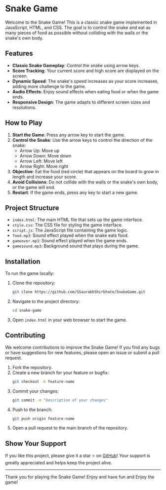 # Snake Game

Welcome to the Snake Game! This is a classic snake game implemented in JavaScript, HTML, and CSS. The goal is to control the snake and eat as many pieces of food as possible without colliding with the walls or the snake's own body.

## Features

- **Classic Snake Gameplay**: Control the snake using arrow keys.
- **Score Tracking**: Your current score and high score are displayed on the screen.
- **Dynamic Speed**: The snake's speed increases as your score increases, adding more challenge to the game.
- **Audio Effects**: Enjoy sound effects when eating food or when the game ends.
- **Responsive Design**: The game adapts to different screen sizes and resolutions.

## How to Play

1. **Start the Game**: Press any arrow key to start the game.
2. **Control the Snake**: Use the arrow keys to control the direction of the snake:
    - Arrow Up: Move up
    - Arrow Down: Move down
    - Arrow Left: Move left
    - Arrow Right: Move right
3. **Objective**: Eat the food (red circle) that appears on the board to grow in length and increase your score.
4. **Avoid Collisions**: Do not collide with the walls or the snake's own body, or the game will end.
5. **Restart**: If the game ends, press any key to start a new game.

## Project Structure

- `index.html`: The main HTML file that sets up the game interface.
- `style.css`: The CSS file for styling the game interface.
- `script.js`: The JavaScript file containing the game logic.
- `food.mp3`: Sound effect played when the snake eats food.
- `gameover.mp3`: Sound effect played when the game ends.
- `gamesound.mp3`: Background sound that plays during the game.

## Installation

To run the game locally:

1. Clone the repository:
    ```bash
    git clone https://github.com/SSaurabhShirbhate/SnakeGame.git
    ```
2. Navigate to the project directory:
    ```bash
    cd snake-game
    ```
3. Open `index.html` in your web browser to start the game.

## Contributing

We welcome contributions to improve the Snake Game! If you find any bugs or have suggestions for new features, please open an issue or submit a pull request.

1. Fork the repository.
2. Create a new branch for your feature or bugfix:
    ```bash
    git checkout -b feature-name
    ```
3. Commit your changes:
    ```bash
    git commit -m "Description of your changes"
    ```
4. Push to the branch:
    ```bash
    git push origin feature-name
    ```
5. Open a pull request to the main branch of the repository.

## Show Your Support

If you like this project, please give it a star ⭐ on [GitHub](https://github.com/SSaurabhShirbhate/SnakeGame)! Your support is greatly appreciated and helps keep the project alive.


---

Thank you for playing the Snake Game! Enjoy and have fun and Enjoy the game!

